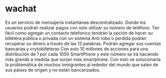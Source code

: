 # wachat
Es un servicio de mensajería instantánea descentralizado. Donde los usuarios podrán realizar pagos con solo utilizar su número de teléfono. Tan fácil como agregar un contacto telefonico tendrán la opción de hacer su billetera pública o privada con un sistema Anti robo o perdida podrán recuperar su dinero a través de las 12 palabras.
Podrán agregar sus cuentas bancarias y crytobilleteras Con solo 10 millones de acciones para una distribución de 1 por cada 1000 SmartPhone y este número se irá haciendo más grande a medida que surjan más smartphone.
Con esto se solucionaría la problemática de muchos inmigrantes al rededor del mundo que salen de sus países de origen y no están bancarizados.
